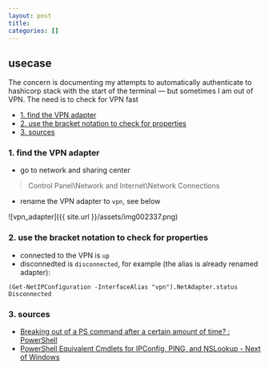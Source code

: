 ```yaml
---
layout: post
title:
categories: []
---
```

## usecase
The concern is documenting my attempts to automatically authenticate to hashicorp stack with the start of the terminal — but sometimes I am out of VPN. The need is to check for VPN fast

<!-- TOC -->

- [1. find the VPN adapter](#1-find-the-vpn-adapter)
- [2. use the bracket notation to check for properties](#2-use-the-bracket-notation-to-check-for-properties)
- [3. sources](#3-sources)

<!-- /TOC -->

### 1. find the VPN adapter 
* go to network and sharing center

>Control Panel\Network and Internet\Network Connections

* rename the VPN adapter to `vpn`, see below

![vpn_adapter]({{ site.url }}/assets/img002337.png)

### 2. use the bracket notation to check for properties
* connected to the VPN is `up`
* disconnedted is `disconnected`, for example (the alias is already renamed adapter):

```
(Get-NetIPConfiguration -InterfaceAlias "vpn").NetAdapter.status
Disconnected
```

### 3. sources
* [Breaking out of a PS command after a certain amount of time? : PowerShell](https://www.reddit.com/r/PowerShell/comments/3h1xoy/breaking_out_of_a_ps_command_after_a_certain/)
* [PowerShell Equivalent Cmdlets for IPConfig, PING, and NSLookup - Next of Windows](https://www.nextofwindows.com/powershell-equivalent-cmdlets-for-ipconfig-ping-and-nslookup)
